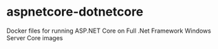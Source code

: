 # aspnetcore-dotnetcore
Docker files for running ASP.NET Core on Full .Net Framework Windows Server Core images
